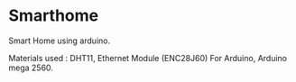 # Smarthome
Smart Home using arduino.



Materials used : DHT11, Ethernet Module (ENC28J60) For Arduino, Arduino mega 2560.
